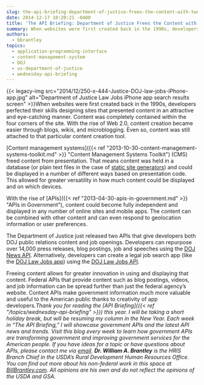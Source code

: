 ```yaml
---
slug: the-api-briefing-department-of-justice-frees-the-content-with-two-new-apis
date: 2014-12-17 10:20:21 -0400
title: 'The API Briefing: Department of Justice Frees the Content with Two New APIs'
summary: When websites were first created back in the 1990s, developers perfected their skills designing sites that presented content in an attractive and eye-catching manner. Content was completely contained within the four corners of the site. With the rise of Web 2.0, content
authors:
  - bbrantley
topics:
  - application-programming-interface
  - content-management-system
  - DOJ
  - us-department-of-justice
  - wednesday-api-briefing
---
```


{{< legacy-img src="2014/12/250-x-444-Justice-DOJ-law-jobs-iPhone-app.jpg" alt="Department of Justice Law Jobs iPhone app search results screen" >}}When websites were first created back in the 1990s, developers perfected their skills designing sites that presented content in an attractive and eye-catching manner. Content was completely contained within the four corners of the site. With the rise of Web 2.0, content creation became easier through blogs, wikis, and microblogging. Even so, content was still attached to that particular content creation tool.

[Content management systems]({{< ref "2013-10-30-content-management-systems-toolkit.md" >}} "Content Management Systems Toolkit") (CMS) freed content from presentation. That means content was held in a database (or plain text files in the case of <a href="http://jekyllrb.com/" target="_blank">static site generators</a>) and could be displayed in a number of different ways based on presentation code. This allowed for greater versatility in how much content could be displayed and on which devices.

With the rise of [APIs]({{< ref "2013-04-30-apis-in-government.md" >}} "APIs in Government"), content could become fully independent and displayed in any number of online sites and mobile apps. The content can be combined with other content and can even respond to geolocation information or user preferences.

The Department of Justice just released two APIs that give developers both DOJ public relations content and job openings. Developers can repurpose over 14,000 press releases, blog postings, job and speeches using the <a href="http://www.justice.gov/developer/api-documentation/api_v1" target="_blank">DOJ News API</a>. Alternatively, developers can create a legal job search app (like the <a href="https://itunes.apple.com/us/app/doj-law-jobs/id905071111?mt=8&ign-mpt=uo%3D4" target="_blank">DOJ Law Jobs app</a>) using the <a href="http://www.justice.gov/developer/api-documentation/api_v1#vacancy-announcements-index" target="_blank">DOJ Law Jobs API</a>.

Freeing content allows for greater innovation in using and displaying that content. Federal APIs that provide content such as blog postings, videos, and job information can be spread further than just the federal agency’s website. Content APIs make government information much more valuable and useful to the American public thanks to creativity of app developers._Thank you for reading the [API Briefing]({{< ref "/topics/wednesday-api-briefing" >}}) this year. I will be taking a short holiday break, but will be resuming my column in the New Year._
_Each week in “The API Briefing,” I will showcase government APIs and the latest API news and trends. Visit this blog every week to learn how government APIs are transforming government and improving government services for the American people. If you have ideas for a topic or have questions about APIs, please contact me via_ [_email_](mailto:bill.brantley@wdc.usda.gov)_._
_**Dr. William A. Brantley** is the HRIS Branch Chief in the USDA’s Rural Development Human Resources Office. You can find out more about his non-federal work in this space at_ [_BillBrantley.com_](http://billbrantley.com/)_. All opinions are his own and do not reflect the opinions of the USDA and GSA._

<div class="copyIcon copy0">
</div>

<div class="pasteIcon paste0">
</div>

<div class="notifyIcon">
</div>

<div class="copyIcon copy0">
</div>

<div class="pasteIcon paste0">
</div>

<div class="notifyIcon">
</div>